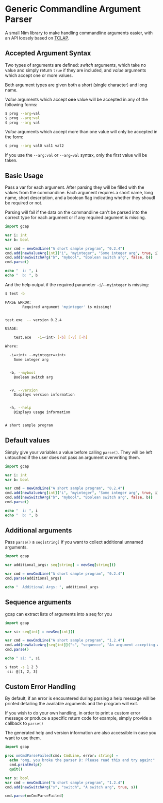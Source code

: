 # Generic Commandline Argument Parser

A small Nim library to make handling commandline arguments easier, with an API loosely based on [TCLAP](http://tclap.sourceforge.net/).

## Accepted Argument Syntax

Two types of arguments are defined: *switch* arguments, which take no value and simply return `true` if they are included, and *value* arguments which accept one or more values.

Both argument types are given both a short (single character) and long name.

*Value* arguments which accept **one** value will be accepted in any of the following forms:

```bash
$ prog --arg=val
$ prog --arg:val
$ prog --arg val
```

*Value* arguments which accept more than one value will only be accepted in the form:

```bash
$ prog --arg val0 val1 val2
```

If you use the `--arg:val` or `--arg=val` syntax, only the first value will be taken.

## Basic Usage

Pass a var for each argument. After parsing they will be filled with the values from the commandline.
Each argument requires a short name, long name, short description, and a boolean flag indicating whether they shoudl be required or not.

Parsing will fail if the data on the commandline can't be parsed into the correct type for each argument or if any required argument is missing.

```nim
import gcap

var i: int
var b: bool

var cmd = newCmdLine("A short sample program", "0.2.4")
cmd.add(newValueArg[int]("i", "myinteger", "Some integer arg", true, i))
cmd.add(newSwitchArg("b", "mybool", "Boolean switch arg", false, b))
cmd.parse()

echo "  i: ", i
echo "  b: ", b

```

And the help output if the required parameter `-i`/`--myinteger` is missing:

```bash
$ test -b

PARSE ERROR:
        Required argument 'myinteger' is missing!


test.exe  -- version 0.2.4

USAGE:

    test.exe   -i=<int> [-b] [-v] [-h]

Where:

  -i=<int> --myinteger=<int>
    Some integer arg


  -b, --mybool
    Boolean switch arg


  -v, --version
    Displays version information


  -h, --help
    Displays usage information


A short sample program
```

## Default values

Simply give your variables a value before calling `parse()`. They will be left untouched if the user does not pass an argument overwriting them.
```nim
import gcap

var i: int
var b: bool

var cmd = newCmdLine("A short sample program", "0.2.4")
cmd.add(newValueArg[int]("i", "myinteger", "Some integer arg", true, i))
cmd.add(newSwitchArg("b", "mybool", "Boolean switch arg", false, b))
cmd.parse()

echo "  i: ", i
echo "  b: ", b

```

## Additional arguments

Pass `parse()` a `seq[string]` if you want to collect additional unnamed arguments.
```nim
import gcap

var additional_args: seq[string] = newSeq[string]()

var cmd = newCmdLine("A short sample program", "0.2.4")
cmd.parse(additional_args)

echo "  Additional Args: ", additional_args

```

## Sequence arguments

gcap can extract lists of arguments into a seq for you

```nim
import gcap

var si: seq[int] = newSeq[int]()

var cmd = newCmdLine("A short sample program", "1.2.4")
cmd.add(newValueArg[seq[int]]("s", "sequence", "An argument accepting a list of ints", true, si))
cmd.parse()

echo " si: ", si
```

```bash
$ test -s 1 2 3
 si: @[1, 2, 3]
```

## Custom Error Handling

By default, if an error is encountered during parsing a help message will be printed detailing the available arguments and the program will exit.

If you wish to do your own handling, in order to print a custom error message or produce a specific return code for example, simply provide a callback to `parse()`

The generated help and version information are also accessible in case you want to use them.

```nim
import gcap

proc onCmdParseFailed(cmd: CmdLine, error: string) =
  echo "omg, you broke the parser D: Please read this and try again:"
  cmd.printHelp()
  quit()

var s: bool
var cmd = newCmdLine("A short sample program", "1.2.4")
cmd.add(newSwitchArg("s", "switch", "A switch arg", true, s))

cmd.parse(onCmdParseFailed)
```
